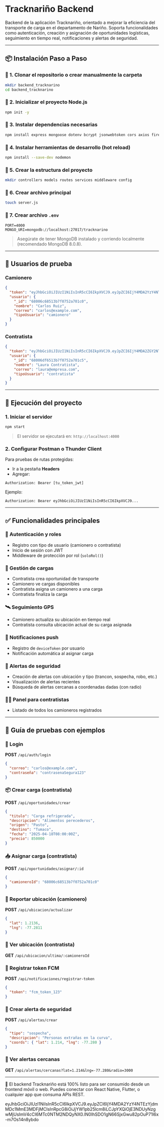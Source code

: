 # Tracknariño Backend

Backend de la aplicación Tracknariño, orientado a mejorar la eficiencia del transporte de carga en el departamento de Nariño. Soporta funcionalidades como autenticación, creación y asignación de oportunidades logísticas, seguimiento en tiempo real, notificaciones y alertas de seguridad.

---

## 📦 Instalación Paso a Paso

### 🔧 1. Clonar el repositorio o crear manualmente la carpeta
```bash
mkdir backend_tracknarino
cd backend_tracknarino
```

### 🔧 2. Inicializar el proyecto Node.js
```bash
npm init -y
```

### 🔧 3. Instalar dependencias necesarias
```bash
npm install express mongoose dotenv bcrypt jsonwebtoken cors axios firebase-admin haversine-distance
```

### 🔧 4. Instalar herramientas de desarrollo (hot reload)
```bash
npm install --save-dev nodemon
```

### 🔧 5. Crear la estructura del proyecto
```bash
mkdir controllers models routes services middleware config
```

### 🔧 6. Crear archivo principal
```bash
touch server.js
```

### 🔧 7. Crear archivo `.env`
```
PORT=4000
MONGO_URI=mongodb://localhost:27017/tracknarino
```

> Asegúrate de tener MongoDB instalado y corriendo localmente (recomendado MongoDB 8.0.8).

---

## 👥 Usuarios de prueba

### Camionero
```json
{
  "token": "eyJhbGciOiJIUzI1NiIsInR5cCI6IkpXVCJ9.eyJpZCI6IjY4MDA2YzY4NTEzYjdmMDc1MmE3MDFjMCIsInRpcG8iOiJjYW1pb25lcm8iLCJpYXQiOjE3NDQ4NTkxNjUsImV4cCI6MTc0NDk0NTU2NX0.VxdlFbtnkPotbpEmwHdrcORgNwIpV3JjrhaGDlFuksw",
  "usuario": {
    "_id": "68006c68513b7f0752a701c0",
    "nombre": "Carlos Ruiz",
    "correo": "carlos@example.com",
    "tipoUsuario": "camionero"
  }
}
```

### Contratista
```json
{
  "token": "eyJhbGciOiJIUzI1NiIsInR5cCI6IkpXVCJ9.eyJpZCI6IjY4MDA2ZGY2NTEzYjdmMDc1MmE3MDFjNSIsInRpcG8iOiJjb250cmF0aXN0YSIsImlhdCI6MTc0NDg1OTIwMiwiZXhwIjoxNzQ0OTQ1NjAyfQ.nFjZNIBwsiF-rcMPdIwk8mfyNaGeDfzirSjoXfmXzDM",
  "usuario": {
    "_id": "68006df6513b7f0752a701c5",
    "nombre": "Laura Contratista",
    "correo": "laura@empresa.com",
    "tipoUsuario": "contratista"
  }
}
```

---

## 🚀 Ejecución del proyecto

### 1. Iniciar el servidor
```bash
npm start
```

> El servidor se ejecutará en: `http://localhost:4000`

### 2. Configurar Postman o Thunder Client
Para pruebas de rutas protegidas:
- Ir a la pestaña **Headers**
- Agregar:
```
Authorization: Bearer [tu_token_jwt]
```
Ejemplo:
```
Authorization: Bearer eyJhbGciOiJIUzI1NiIsInR5cCI6IkpXVCJ9...
```

---

## ✅ Funcionalidades principales

### 🔐 Autenticación y roles
- Registro con tipo de usuario (camionero o contratista)
- Inicio de sesión con JWT
- Middleware de protección por rol (`soloRol()`)

### 🚛 Gestión de cargas
- Contratista crea oportunidad de transporte
- Camionero ve cargas disponibles
- Contratista asigna un camionero a una carga
- Contratista finaliza la carga

### 🛰️ Seguimiento GPS
- Camionero actualiza su ubicación en tiempo real
- Contratista consulta ubicación actual de su carga asignada

### 📲 Notificaciones push
- Registro de `deviceToken` por usuario
- Notificación automática al asignar carga

### 🚨 Alertas de seguridad
- Creación de alertas con ubicación y tipo (trancon, sospecha, robo, etc.)
- Visualización de alertas recientes
- Búsqueda de alertas cercanas a coordenadas dadas (con radio)

### 🧑‍💼 Panel para contratistas
- Listado de todos los camioneros registrados

---

## 🧪 Guía de pruebas con ejemplos

### 🔐 Login
**POST** `/api/auth/login`
```json
{
  "correo": "carlos@example.com",
  "contraseña": "contrasenaSegura123"
}
```

### 📦 Crear carga (contratista)
**POST** `/api/oportunidades/crear`
```json
{
  "titulo": "Carga refrigerada",
  "descripcion": "Alimentos perecederos",
  "origen": "Pasto",
  "destino": "Tumaco",
  "fecha": "2025-04-18T08:00:00Z",
  "precio": 850000
}
```

### 📥 Asignar carga (contratista)
**POST** `/api/oportunidades/asignar/:id`
```json
{
  "camioneroId": "68006c68513b7f0752a701c0"
}
```

### 📍 Reportar ubicación (camionero)
**POST** `/api/ubicacion/actualizar`
```json
{
  "lat": 1.2136,
  "lng": -77.2811
}
```

### 📍 Ver ubicación (contratista)
**GET** `/api/ubicacion/ultima/:camioneroId`

### 📲 Registrar token FCM
**POST** `/api/notificaciones/registrar-token`
```json
{
  "token": "fcm_token_123"
}
```

### 🚨 Crear alerta de seguridad
**POST** `/api/alertas/crear`
```json
{
  "tipo": "sospecha",
  "descripcion": "Personas extrañas en la curva",
  "coords": { "lat": 1.214, "lng": -77.280 }
}
```

### 🔎 Ver alertas cercanas
**GET** `/api/alertas/cercanas?lat=1.214&lng=-77.280&radio=3000`

---

🎉 El backend Tracknariño está 100% listo para ser consumido desde un frontend móvil o web. Puedes conectar con React Native, Flutter, o cualquier app que consuma APIs REST.



eyJhbGciOiJIUzI1NiIsInR5cCI6IkpXVCJ9.eyJpZCI6IjY4MDA2YzY4NTEzYjdmMDc1MmE3MDFjMCIsInRpcG8iOiJjYW1pb25lcm8iLCJpYXQiOjE3NDUyNzgwMjUsImV4cCI6MTc0NTM2NDQyNX0.lN0IhSDO1gN66SjxGwu82pOuP71l6x-m7Os14n8ybdo